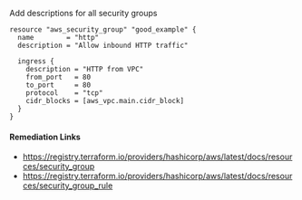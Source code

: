 
Add descriptions for all security groups

```hcl
resource "aws_security_group" "good_example" {
  name        = "http"
  description = "Allow inbound HTTP traffic"
  
  ingress {
    description = "HTTP from VPC"
    from_port   = 80
    to_port     = 80
    protocol    = "tcp"
    cidr_blocks = [aws_vpc.main.cidr_block]
  }
}
```

#### Remediation Links
 - https://registry.terraform.io/providers/hashicorp/aws/latest/docs/resources/security_group
 - https://registry.terraform.io/providers/hashicorp/aws/latest/docs/resources/security_group_rule
        
